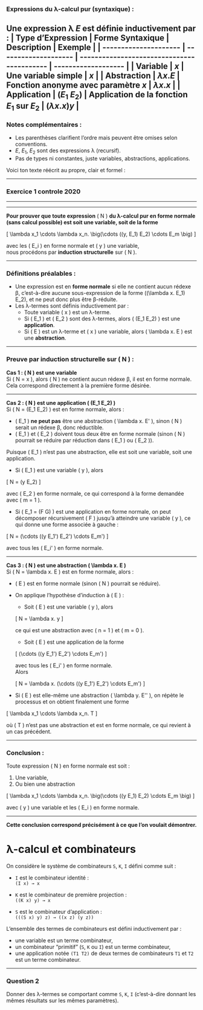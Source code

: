 ### Expressions du λ-calcul pur (syntaxique) :

Une **expression λ** $E$ est définie inductivement par :
| **Type d’Expression** | **Forme Syntaxique** | **Description**                            | **Exemple**         |
| --------------------- | -------------------- | ------------------------------------------ | ------------------- |
| **Variable**          | $x$                  | Une variable simple                        | $x$                 |
| **Abstraction**       | $\lambda x . E$      | Fonction anonyme avec paramètre $x$        | $\lambda x . x$     |
| **Application**       | $(E_1 \; E_2)$       | Application de la fonction $E_1$ sur $E_2$ | $(\lambda x . x) y$ |
---

### Notes complémentaires :

* Les parenthèses clarifient l’ordre mais peuvent être omises selon conventions.
* $E$, $E_1$, $E_2$ sont des expressions λ (recursif).
* Pas de types ni constantes, juste variables, abstractions, applications.

Voici ton texte réécrit au propre, clair et formel :

---
### Exercice 1 controle 2020

---
---

**Pour prouver que toute expression** \( N \) **du λ-calcul pur en forme normale (sans calcul possible) est soit une variable, soit de la forme**

\[
\lambda x_1 \cdots \lambda x_n. \big(\cdots ((y\, E_1) E_2) \cdots E_m \big)
\]

avec les \( E_i \) en forme normale et \( y \) une variable,  
nous procédons par **induction structurelle** sur \( N \).

---

### Définitions préalables :

- Une expression est en **forme normale** si elle ne contient aucun rédexe β, c’est-à-dire aucune sous-expression de la forme \((\lambda x. E_1) E_2\), et ne peut donc plus être β-réduite.
- Les λ-termes sont définis inductivement par :
  - Toute variable \( x \) est un λ-terme.
  - Si \( E_1 \) et \( E_2 \) sont des λ-termes, alors \( (E_1 E_2) \) est une **application**.
  - Si \( E \) est un λ-terme et \( x \) une variable, alors \( \lambda x. E \) est une **abstraction**.

---

### Preuve par induction structurelle sur \( N \) :

**Cas 1 : \( N \) est une variable**  
Si \( N = x \), alors \( N \) ne contient aucun rédexe β, il est en forme normale.  
Cela correspond directement à la première forme désirée.

---

**Cas 2 : \( N \) est une application \( (E_1 E_2) \)**  
Si \( N = (E_1 E_2) \) est en forme normale, alors :

- \( E_1 \) **ne peut pas** être une abstraction \( \lambda x. E' \), sinon \( N \) serait un rédexe β, donc réductible.
- \( E_1 \) et \( E_2 \) doivent tous deux être en forme normale (sinon \( N \) pourrait se réduire par réduction dans \( E_1 \) ou \( E_2 \)).

Puisque \( E_1 \) n’est pas une abstraction, elle est soit une variable, soit une application.

- Si \( E_1 \) est une variable \( y \), alors

\[
N = (y E_2)
\]

avec \( E_2 \) en forme normale, ce qui correspond à la forme demandée avec \( m = 1 \).

- Si \( E_1 = (F G) \) est une application en forme normale, on peut décomposer récursivement \( F \) jusqu’à atteindre une variable \( y \), ce qui donne une forme associée à gauche :

\[
N = (\cdots ((y E_1') E_2') \cdots E_m')
\]

avec tous les \( E_i' \) en forme normale.

---

**Cas 3 : \( N \) est une abstraction \( \lambda x. E \)**  
Si \( N = \lambda x. E \) est en forme normale, alors :

- \( E \) est en forme normale (sinon \( N \) pourrait se réduire).
- On applique l’hypothèse d’induction à \( E \) :

  - Soit \( E \) est une variable \( y \), alors

  \[
  N = \lambda x. y
  \]

  ce qui est une abstraction avec \( n = 1 \) et \( m = 0 \).

  - Soit \( E \) est une application de la forme

  \[
  (\cdots ((y E_1') E_2') \cdots E_m')
  \]

  avec tous les \( E_i' \) en forme normale.  
  Alors

  \[
  N = \lambda x. (\cdots ((y E_1') E_2') \cdots E_m')
  \]

- Si \( E \) est elle-même une abstraction \( \lambda y. E'' \), on répète le processus et on obtient finalement une forme

\[
\lambda x_1 \cdots \lambda x_n. T
\]

où \( T \) n’est pas une abstraction et est en forme normale, ce qui revient à un cas précédent.

---

### Conclusion :

Toute expression \( N \) en forme normale est soit :

1. Une variable,
2. Ou bien une abstraction

\[
\lambda x_1 \cdots \lambda x_n. \big(\cdots ((y E_1) E_2) \cdots E_m \big)
\]

avec \( y \) une variable et les \( E_i \) en forme normale.

---

**Cette conclusion correspond précisément à ce que l’on voulait démontrer.**





# λ-calcul et combinateurs

On considère le système de combinateurs `S`, `K`, `I` défini comme suit :

- `I` est le combinateur identité :  
  `(I x) → x`

- `K` est le combinateur de première projection :  
  `((K x) y) → x`

- `S` est le combinateur d’application :  
  `(((S x) y) z) → ((x z) (y z))`

L’ensemble des termes de combinateurs est défini inductivement par :  
- une variable est un terme combinateur,  
- un combinateur “primitif” (`S`, `K` ou `I`) est un terme combinateur,  
- une application notée `(T1 T2)` de deux termes de combinateurs `T1` et `T2` est un terme combinateur.

---

### Question 2

Donner des λ-termes se comportant comme `S`, `K`, `I` (c’est-à-dire donnant les mêmes résultats sur les mêmes paramètres).


